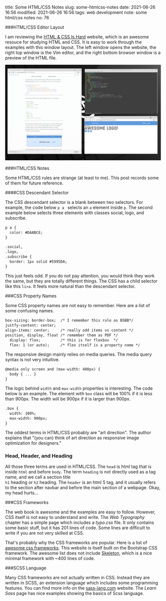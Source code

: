 title: Some HTML/CSS Notes
slug: some-htmlcss-notes
date: 2021-06-26 16:56
modified: 2021-06-26 16:56
tags: web development
note: some html/css notes
no: 76

###HTML/CSS Editor Layout

I am reviewing the [HTML & CSS Is Hard](https://www.internetingishard.com/html-and-css/) website, which is 
an awesome resouce for studying HTML and CSS. It is easy to work through the examples with this window layout. 
The left window opens the website, the right top window is the Vim editor, and the right bottom browser window 
is a preview of the HTML file.  

<div style="max-width:800px">
  <img class="img-fluid pb-3" src="/images/html-editor.png" alt="HTML editor">
</div>

###HTML/CSS Notes

Some HTML/CSS rules are strange (at least to me). This post records some of them for future reference.  

####CSS Descendant Selector

The CSS descendant selector is a blank between two selectors. For example, the code below `p a ` selects 
an `a` element inside `p`.  The second example below selects three elements with classes social, logo, and 
subscribe. 

```
p a {
  color: #DAABCE;
}
```

```
.social, 
.logo,
.subscribe {
  border: 1px solid #5995DA;
}
```
This just feels odd. If you do not pay attention, you would think they work the same, but they are 
totally different things. The CSS has a child selector like this `li>a`. It feels more natural than 
the descendant selector. 

###CSS Property Names

Some CSS property names are not easy to remember. Here are a list of some confusing names. 

```
box-sizing: border-box;  /* I remember this rule as BSBB*/
justfy-content: center;
align-items: center;     /* really odd items vs content */
position, display, float /* remember them as PDF */
  display: flex;         /* this is for flexbox  */
  flex: 1 (or auto);     /* flex itself is a property name */
```

The responsive design mainly relies on media queries.  The media query syntax is not very intuitive. 

```
@media only screen and (max-width: 400px) {
  body { ... }
}
```

The logic behind `width` and `max-width` properties is interesting. The code below is an example. 
The element with `box` class will be 100% if it is less than 900px. The width will be 900px 
if it is larger than 900px.    

```
.box {
  width: 100%;
  max-width: 900px;
}
```

The oddest terms in HTML/CSS probably are "art direction".  The author explains that "(you can) 
think of art direction as responsive image optimization for designers."

### Head, Header, and Heading

All those three terms are used in HTML/CSS. The `head` is html tag that is inside `html` and 
before `body`.  The term `heading` is not directly used as a tag name, and we call a section title  
`h1` heading or `h2` heading. The `header` is an html 5 tag, and it usually refers to the 
section after navbar and before the main section of a webpage. Okay, my head hurts...  

###CSS Frameworks

The web book is awesome and the examples are easy to follow.  However, CSS itself is not easy to 
understand and write.  The *Web Typography* chapter has a simple page which includes a *typo.css* 
file. It only contains some basic stuff, but it has 201 lines of code. Some lines are difficult 
to write if you are not very skilled at CSS. 

That's probably why the CSS frameworks are popular. 
Here is a list of [awesome css frameworks](https://github.com/troxler/awesome-css-frameworks). 
This website is itself built on the Bootstrap CSS framework. The awesome list does not include 
[Skeleton](http://getskeleton.com/), which is a nice minimal framework with ~400 lines of code. 

###SCSS Language

Many CSS frameworks are not actually written in CSS.  Instead they are written in SCSS, an 
extension language which includes some programming features.  You can find more info on 
the [sass-lang.com](https://sass-lang.com/) website. The *Learn Sass* page has nice examples 
showing the basics of Scss language. 
